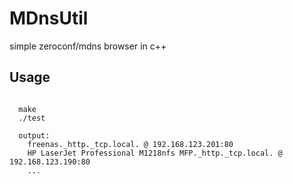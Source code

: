 # MDnsUtil
simple zeroconf/mdns browser in c++

## Usage

<pre><code>
  make
  ./test
  
  output:
    freenas._http._tcp.local. @ 192.168.123.201:80
    HP LaserJet Professional M1218nfs MFP._http._tcp.local. @ 192.168.123.190:80
    ...
</code></pre>
